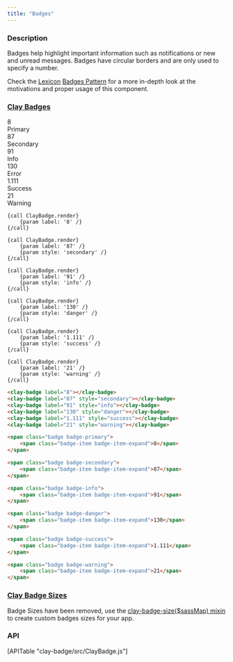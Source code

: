 ```yaml
---
title: "Badges"
---
```


### Description

Badges help highlight important information such as notifications or new and unread messages. Badges have circular borders and are only used to specify a number.

<div class="alert alert-info">Check the <a href="https://lexicondesign.io">Lexicon</a> <a href="https://lexicondesign.io/docs/patterns/badges.html">Badges Pattern</a> for a more in-depth look at the motivations and proper usage of this component.</div>

<article id="clay-badges">
<h3 class="component-title">
	<a href="#clay-badges">Clay Badges</a>
</h3>

<div class="autofit-float autofit-row">
	<div class="autofit-col">
		<div>
			<span class="badge badge-primary"><span class="badge-item badge-item-expand">8</span></span>
			<div>Primary</div>
		</div>
	</div>
	<div class="autofit-col">
		<div>
			<span class="badge badge-secondary"><span class="badge-item badge-item-expand">87</span></span>
			<div>Secondary</div>
		</div>
	</div>
	<div class="autofit-col">
		<div>
			<span class="badge badge-info"><span class="badge-item badge-item-expand">91</span></span>
			<div>Info</div>
		</div>
	</div>
	<div class="autofit-col">
		<div>
			<span class="badge badge-danger"><span class="badge-item badge-item-expand">130</span></span>
			<div>Error</div>
		</div>
	</div>
	<div class="autofit-col">
		<div>
			<span class="badge badge-success"><span class="badge-item badge-item-expand">1.111</span></span>
			<div>Success</div>
		</div>
	</div>
	<div class="autofit-col">
		<div>
			<span class="badge badge-warning"><span class="badge-item badge-item-expand">21</span></span>
			<div>Warning</div>
		</div>
	</div>
</div>

```soy
{call ClayBadge.render}
	{param label: '8' /}
{/call}

{call ClayBadge.render}
	{param label: '87' /}
	{param style: 'secondary' /}
{/call}

{call ClayBadge.render}
	{param label: '91' /}
	{param style: 'info' /}
{/call}

{call ClayBadge.render}
	{param label: '130' /}
	{param style: 'danger' /}
{/call}

{call ClayBadge.render}
	{param label: '1.111' /}
	{param style: 'success' /}
{/call}

{call ClayBadge.render}
	{param label: '21' /}
	{param style: 'warning' /}
{/call}
```
```html
<clay-badge label="8"></clay-badge>
<clay-badge label="87" style="secondary"></clay-badge>
<clay-badge label="91" style="info"></clay-badge>
<clay-badge label="130" style="danger"></clay-badge>
<clay-badge label="1.111" style="success"></clay-badge>
<clay-badge label="21" style="warning"></clay-badge>
```
```html
<span class="badge badge-primary">
	<span class="badge-item badge-item-expand">8</span>
</span>

<span class="badge badge-secondary">
	<span class="badge-item badge-item-expand">87</span>
</span>

<span class="badge badge-info">
	<span class="badge-item badge-item-expand">91</span>
</span>

<span class="badge badge-danger">
	<span class="badge-item badge-item-expand">130</span>
</span>

<span class="badge badge-success">
	<span class="badge-item badge-item-expand">1.111</span>
</span>

<span class="badge badge-warning">
	<span class="badge-item badge-item-expand">21</span>
</span>
```

</article>


<article id="clay-badge-sizes">
<h3 class="component-title">
	<a href="#clay-badge-sizes">Clay Badge Sizes</a>
</h3>

<div class="alert alert-warning">Badge Sizes have been removed, use the <a href="https://github.com/liferay/clay/blob/master/packages/clay/src/scss/mixins/_badges.scss#L1">clay-badge-size($sassMap) mixin</a> to create custom badges sizes for your app.</div>

</article>

<article id="clay-badge-api">

### API

<div>
	[APITable "clay-badge/src/ClayBadge.js"]
</div>

</article>